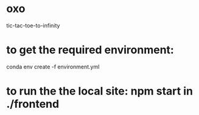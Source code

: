 # oxo
tic-tac-toe-to-infinity




# to get the required environment:
conda env create -f environment.yml

# to run the the local site: npm start in ./frontend
